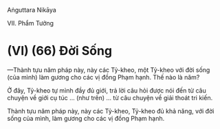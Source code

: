 Aṅguttara Nikāya

VII. Phẩm Tưởng

# (VI) (66) Ðời Sống

—Thành tựu năm pháp này, này các Tỷ-kheo, một Tỷ-kheo với đời sống (của mình) làm gương cho các vị đồng Phạm hạnh. Thế nào là năm?

Ở đây, Tỷ-kheo tự mình đầy đủ giới, trả lời câu hỏi được nói đến từ câu chuyện về giới cụ túc … (như trên) … từ câu chuyện về giải thoát tri kiến.

Thành tựu năm pháp này, này các Tỷ-kheo, Tỷ-kheo đủ khả năng, với đời sống của mình, làm gương cho các vị đồng Phạm hạnh.

